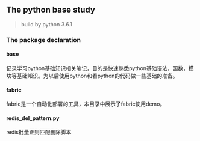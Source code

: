 ## The python base study

> build by python 3.6.1

### The package declaration

#### base
记录学习python基础知识相关笔记，目的是快速熟悉python基础语法，函数，模块等基础知识。为以后使用python和看python的代码做一些基础的准备。

#### fabric
fabric是一个自动化部署的工具，本目录中展示了fabric使用demo。

#### redis_del_pattern.py
redis批量正则匹配删除脚本